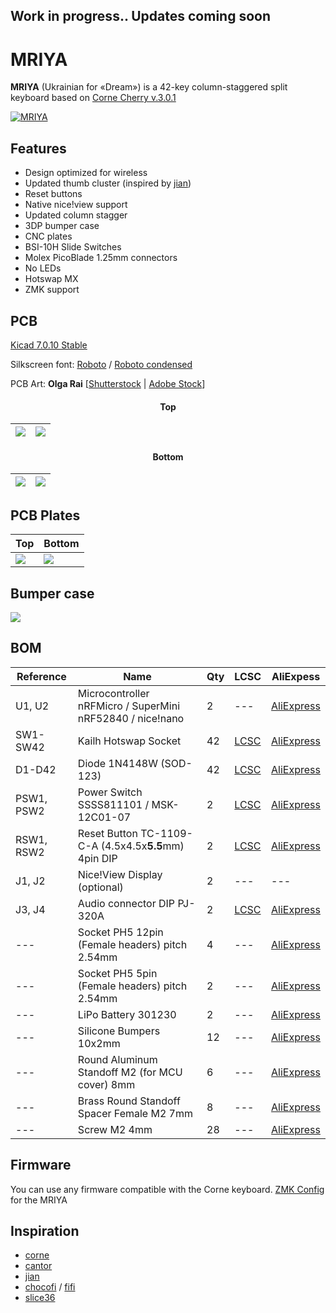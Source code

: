 ## Work in progress.. Updates coming soon
# MRIYA
**MRIYA** (Ukrainian for «Dream») is a 42-key column-staggered split keyboard based on [Corne Cherry v.3.0.1](https://github.com/foostan/crkbd)

[![MRIYA](https://github.com/themaxbang/MRIYA/blob/main/pictures/mriya.jpeg)](https://github.com/themaxbang/MRIYA/blob/main/pictures/mriya.jpeg)

## Features
- Design optimized for wireless
- Updated thumb cluster (inspired by [jian](https://github.com/KGOH/Jian-Info))
- Reset buttons
- Native nice!view support
- Updated column stagger
- 3DP bumper case
- CNC plates
- BSI-10H Slide Switches
- Molex PicoBlade 1.25mm connectors
- No LEDs
- Hotswap MX
- ZMK support

## PCB
[Kicad 7.0.10 Stable](https://www.kicad.org/)

Silkscreen font: [Roboto](https://fonts.google.com/specimen/Roboto) / [Roboto condensed](https://fonts.google.com/specimen/Roboto+Condensed)

PCB Art: **Olga Rai** [[Shutterstock](https://www.shutterstock.com/g/OlgaRai) | [Adobe Stock](https://stock.adobe.com/contributor/209778624/olga-rai)]

#### <div align="center">Top<div>
![](https://github.com/themaxbang/MRIYA/blob/main/renders/mriya-pcb-left-top.png)|![](https://github.com/themaxbang/MRIYA/blob/main/renders/mriya-pcb-right-top.png) 
 ---- | -----  

#### <div align="center">Bottom<div>
![](https://github.com/themaxbang/MRIYA/blob/main/renders/mriya-pcb-right-bottom.png)|![](https://github.com/themaxbang/MRIYA/blob/main/renders/mriya-pcb-left-bottom.png)   
 ---- | -----  

## PCB Plates
Top | Bottom    
 ---- | -----  
![](https://github.com/themaxbang/MRIYA/blob/main/renders/mriya-top-plate.png)|![](https://github.com/themaxbang/MRIYA/blob/main/renders/mriya-bottom-plate.png)   

## Bumper case

![](https://github.com/themaxbang/MRIYA/blob/main/renders/mriya-bumper-case.png)

## BOM
Reference|Name|Qty|LCSC|AliExpess
 ------- | ------- | ------- | ------- | ------- 
U1, U2 | Microcontroller nRFMicro / SuperMini nRF52840 / nice!nano | 2 | --- | [AliExpress]()
SW1-SW42 | Kailh Hotswap Socket | 42 | [LCSC](https://www.lcsc.com/product-detail/Mechanical-Keyboard-Shaft_span-style-background-color-ff0-Kailh-span-CPG151101S11-16_C5156480.html) | [AliExpress]()
D1-D42 | Diode 1N4148W (SOD-123) | 42 | [LCSC](https://www.lcsc.com/product-detail/Diodes-General-Purpose_RealChip-1N4148W_C5443965.html) | [AliExpress]()
PSW1, PSW2 | Power Switch SSSS811101 / MSK-12C01-07 | 2 | [LCSC](https://www.lcsc.com/product-detail/Slide-Switches_ALPSALPINE-SSSS811101_C109335.html) | [AliExpress]()
RSW1, RSW2 | Reset Button TC-1109-C-A (4.5x4.5x**5.5**mm) 4pin DIP | 2 | [LCSC](https://www.lcsc.com/product-detail/Tactile-Switches_XKB-Connectivity-TC-1109-C-A_C561500.html) | [AliExpress]()
J1, J2 | Nice!View Display (optional) | 2 | --- | ---
J3, J4 | Audio connector DIP PJ-320A | 2 | [LCSC](https://www.lcsc.com/product-detail/Audio-Connectors_XKB-Connectivity-PJ-320A_C2884926.html) | [AliExpress]()
--- | Socket PH5 12pin (Female headers) pitch 2.54mm | 4 | --- | [AliExpress]()
--- | Socket PH5 5pin (Female headers) pitch 2.54mm | 2 | --- | [AliExpress]()
--- | LiPo Battery 301230 | 2 | --- | [AliExpress]()
--- | Silicone Bumpers 10x2mm | 12 | --- | [AliExpress]()
--- | Round Aluminum Standoff M2 (for MCU cover) 8mm | 6 | --- | [AliExpress]()
--- | Brass Round Standoff Spacer Female M2 7mm | 8 | --- | [AliExpress]()
--- | Screw M2 4mm | 28 | --- | [AliExpress]()

## Firmware
You can use any firmware compatible with the Corne keyboard.
[ZMK Config](https://github.com/themaxbang/mriya-zmk-config) for the MRIYA

## Inspiration
- [corne](https://github.com/foostan/crkbd)
- [cantor](https://github.com/diepala/cantor)
- [jian](https://github.com/KGOH/Jian-Info)
- [chocofi](https://github.com/pashutk/chocofi) / [fifi](https://github.com/raychengy/fifi_split_keeb)
- [slice36](https://github.com/MReavley/Slice36)

